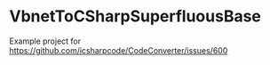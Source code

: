 # VbnetToCSharpSuperfluousBase
Example project for https://github.com/icsharpcode/CodeConverter/issues/600
